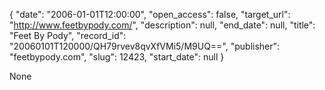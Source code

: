 {
  "date": "2006-01-01T12:00:00", 
  "open_access": false, 
  "target_url": "http://www.feetbypody.com/", 
  "description": null, 
  "end_date": null, 
  "title": "Feet By Pody", 
  "record_id": "20060101T120000/QH79rvev8qvXfVMi5/M9UQ==", 
  "publisher": "feetbypody.com", 
  "slug": 12423, 
  "start_date": null
}

None
